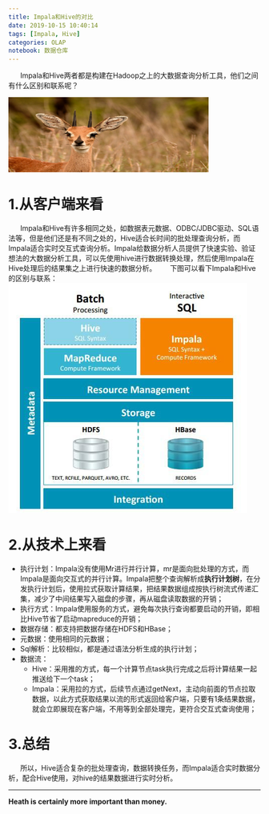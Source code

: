 ```yaml
---
title: Impala和Hive的对比
date: 2019-10-15 10:40:14
tags: [Impala, Hive]
categories: OLAP
notebook: 数据仓库
---
```


&nbsp;&nbsp;&nbsp;&nbsp;&nbsp;&nbsp;Impala和Hive两者都是构建在Hadoop之上的大数据查询分析工具，他们之间有什么区别和联系呢？

<img src="Impala和Hive的对比/peer.jpeg" width="400" height="150"/>

<!-- more -->

# 1.从客户端来看
&nbsp;&nbsp;&nbsp;&nbsp;&nbsp;&nbsp;Impala和Hive有许多相同之处，如数据表元数据、ODBC/JDBC驱动、SQL语法等，但是他们还是有不同之处的，Hive适合长时间的批处理查询分析，而Impala适合实时交互式查询分析。Impala给数据分析人员提供了快速实验、验证想法的大数据分析工具，可以先使用hive进行数据转换处理，然后使用Impala在Hive处理后的结果集之上进行快速的数据分析。
&nbsp;&nbsp;&nbsp;&nbsp;&nbsp;&nbsp;下图可以看下Impala和Hive的区别与联系：
![impala_hive_diff](Impala和Hive的对比/Impala_hive_diff.png)

# 2.从技术上来看
- 执行计划：Impala没有使用Mr进行并行计算，mr是面向批处理的方式，而Impala是面向交互式的并行计算。Impala把整个查询解析成<b>执行计划树</b>，在分发执行计划后，使用拉式获取计算结果，把结果数据组成按执行树流式传递汇集，减少了中间结果写入磁盘的步骤，再从磁盘读取数据的开销；
- 执行方式：Impala使用服务的方式，避免每次执行查询都要启动的开销，即相比Hive节省了启动mapreduce的开销；
- 数据存储：都支持把数据存储在HDFS和HBase；
- 元数据：使用相同的元数据；
- Sql解析：比较相似，都是通过语法分析生成的执行计划；
- 数据流：
  - Hive：采用推的方式，每一个计算节点task执行完成之后将计算结果一起推送给下一个task；
  - Impala：采用拉的方式，后续节点通过getNext，主动向前面的节点拉取数据，以此方式获取结果以流的形式返回给客户端，只要有1条结果数据，就会立即展现在客户端，不用等到全部处理完，更符合交互式查询使用；

# 3.总结
&nbsp;&nbsp;&nbsp;&nbsp;&nbsp;&nbsp;所以，Hive适合复杂的批处理查询，数据转换任务，而Impala适合实时数据分析，配合Hive使用，对hive的结果数据进行实时分析。

- - -
<b>Heath is certainly more important than money.</b>